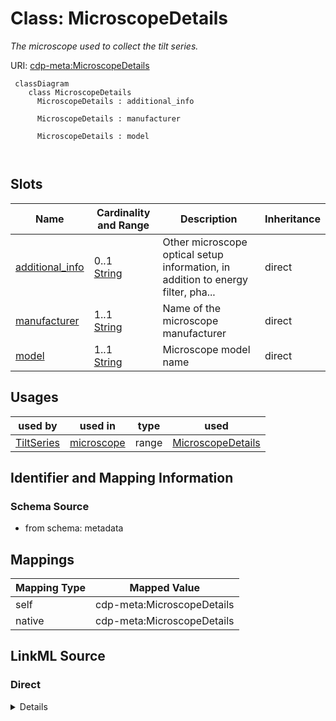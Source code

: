 # Class: MicroscopeDetails


_The microscope used to collect the tilt series._





URI: [cdp-meta:MicroscopeDetails](metadataMicroscopeDetails)




```mermaid
 classDiagram
    class MicroscopeDetails
      MicroscopeDetails : additional_info
        
      MicroscopeDetails : manufacturer
        
      MicroscopeDetails : model
        
      
```




<!-- no inheritance hierarchy -->


## Slots

| Name | Cardinality and Range | Description | Inheritance |
| ---  | --- | --- | --- |
| [additional_info](additional_info.md) | 0..1 <br/> [String](String.md) | Other microscope optical setup information, in addition to energy filter, pha... | direct |
| [manufacturer](manufacturer.md) | 1..1 <br/> [String](String.md) | Name of the microscope manufacturer | direct |
| [model](model.md) | 1..1 <br/> [String](String.md) | Microscope model name | direct |





## Usages

| used by | used in | type | used |
| ---  | --- | --- | --- |
| [TiltSeries](TiltSeries.md) | [microscope](microscope.md) | range | [MicroscopeDetails](MicroscopeDetails.md) |






## Identifier and Mapping Information







### Schema Source


* from schema: metadata





## Mappings

| Mapping Type | Mapped Value |
| ---  | ---  |
| self | cdp-meta:MicroscopeDetails |
| native | cdp-meta:MicroscopeDetails |





## LinkML Source

<!-- TODO: investigate https://stackoverflow.com/questions/37606292/how-to-create-tabbed-code-blocks-in-mkdocs-or-sphinx -->

### Direct

<details>
```yaml
name: MicroscopeDetails
description: The microscope used to collect the tilt series.
from_schema: metadata
attributes:
  additional_info:
    name: additional_info
    description: Other microscope optical setup information, in addition to energy
      filter, phase plate and image corrector
    from_schema: metadata
    exact_mappings:
    - cdp-common:tiltseries_microscope_additional_info
    rank: 1000
    alias: additional_info
    owner: MicroscopeDetails
    domain_of:
    - MicroscopeDetails
    range: string
    inlined: true
    inlined_as_list: true
  manufacturer:
    name: manufacturer
    description: Name of the microscope manufacturer
    from_schema: metadata
    exact_mappings:
    - cdp-common:tiltseries_microscope_manufacturer
    alias: manufacturer
    owner: MicroscopeDetails
    domain_of:
    - CameraDetails
    - MicroscopeDetails
    required: true
    inlined: true
    inlined_as_list: true
    pattern: (^[ ]*\{[a-zA-Z0-9_-]+\}[ ]*$)|(^FEI$)|(^TFS$)|(^JEOL$)
    any_of:
    - range: StringFormattedString
    - range: microscope_manufacturer_enum
  model:
    name: model
    description: Microscope model name
    from_schema: metadata
    exact_mappings:
    - cdp-common:tiltseries_microscope_model
    alias: model
    owner: MicroscopeDetails
    domain_of:
    - CameraDetails
    - MicroscopeDetails
    range: string
    required: true
    inlined: true
    inlined_as_list: true

```
</details>

### Induced

<details>
```yaml
name: MicroscopeDetails
description: The microscope used to collect the tilt series.
from_schema: metadata
attributes:
  additional_info:
    name: additional_info
    description: Other microscope optical setup information, in addition to energy
      filter, phase plate and image corrector
    from_schema: metadata
    exact_mappings:
    - cdp-common:tiltseries_microscope_additional_info
    rank: 1000
    alias: additional_info
    owner: MicroscopeDetails
    domain_of:
    - MicroscopeDetails
    range: string
    inlined: true
    inlined_as_list: true
  manufacturer:
    name: manufacturer
    description: Name of the microscope manufacturer
    from_schema: metadata
    exact_mappings:
    - cdp-common:tiltseries_microscope_manufacturer
    alias: manufacturer
    owner: MicroscopeDetails
    domain_of:
    - CameraDetails
    - MicroscopeDetails
    range: string
    required: true
    inlined: true
    inlined_as_list: true
    pattern: (^[ ]*\{[a-zA-Z0-9_-]+\}[ ]*$)|(^FEI$)|(^TFS$)|(^JEOL$)
    any_of:
    - range: StringFormattedString
    - range: microscope_manufacturer_enum
  model:
    name: model
    description: Microscope model name
    from_schema: metadata
    exact_mappings:
    - cdp-common:tiltseries_microscope_model
    alias: model
    owner: MicroscopeDetails
    domain_of:
    - CameraDetails
    - MicroscopeDetails
    range: string
    required: true
    inlined: true
    inlined_as_list: true

```
</details>